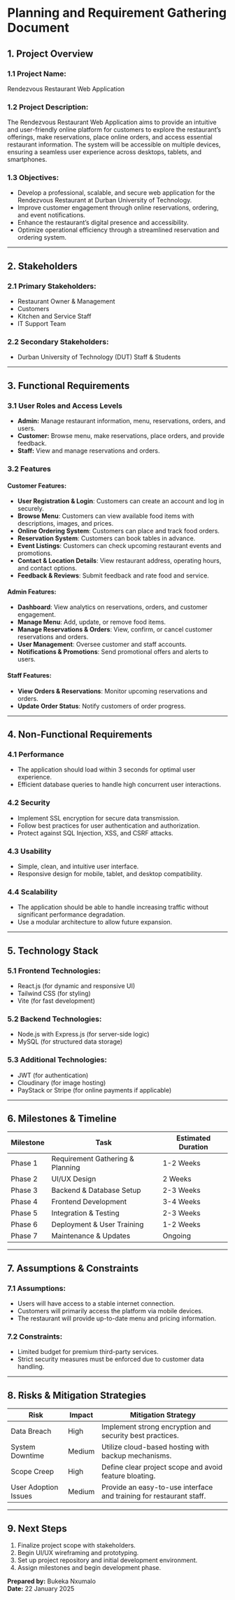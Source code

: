 # **Planning and Requirement Gathering Document**

## **1. Project Overview**

### **1.1 Project Name:**
Rendezvous Restaurant Web Application

### **1.2 Project Description:**
The Rendezvous Restaurant Web Application aims to provide an intuitive and user-friendly online platform for customers to explore the restaurant’s offerings, make reservations, place online orders, and access essential restaurant information. The system will be accessible on multiple devices, ensuring a seamless user experience across desktops, tablets, and smartphones.

### **1.3 Objectives:**
- Develop a professional, scalable, and secure web application for the Rendezvous Restaurant at Durban University of Technology.
- Improve customer engagement through online reservations, ordering, and event notifications.
- Enhance the restaurant’s digital presence and accessibility.
- Optimize operational efficiency through a streamlined reservation and ordering system.

---

## **2. Stakeholders**

### **2.1 Primary Stakeholders:**
- Restaurant Owner & Management
- Customers
- Kitchen and Service Staff
- IT Support Team

### **2.2 Secondary Stakeholders:**
- Durban University of Technology (DUT) Staff & Students

---

## **3. Functional Requirements**

### **3.1 User Roles and Access Levels**
- **Admin:** Manage restaurant information, menu, reservations, orders, and users.
- **Customer:** Browse menu, make reservations, place orders, and provide feedback.
- **Staff:** View and manage reservations and orders.

### **3.2 Features**

#### **Customer Features:**
- **User Registration & Login**: Customers can create an account and log in securely.
- **Browse Menu**: Customers can view available food items with descriptions, images, and prices.
- **Online Ordering System**: Customers can place and track food orders.
- **Reservation System**: Customers can book tables in advance.
- **Event Listings**: Customers can check upcoming restaurant events and promotions.
- **Contact & Location Details**: View restaurant address, operating hours, and contact options.
- **Feedback & Reviews**: Submit feedback and rate food and service.

#### **Admin Features:**
- **Dashboard**: View analytics on reservations, orders, and customer engagement.
- **Manage Menu**: Add, update, or remove food items.
- **Manage Reservations & Orders**: View, confirm, or cancel customer reservations and orders.
- **User Management**: Oversee customer and staff accounts.
- **Notifications & Promotions**: Send promotional offers and alerts to users.

#### **Staff Features:**
- **View Orders & Reservations**: Monitor upcoming reservations and orders.
- **Update Order Status**: Notify customers of order progress.

---

## **4. Non-Functional Requirements**

### **4.1 Performance**
- The application should load within 3 seconds for optimal user experience.
- Efficient database queries to handle high concurrent user interactions.

### **4.2 Security**
- Implement SSL encryption for secure data transmission.
- Follow best practices for user authentication and authorization.
- Protect against SQL Injection, XSS, and CSRF attacks.

### **4.3 Usability**
- Simple, clean, and intuitive user interface.
- Responsive design for mobile, tablet, and desktop compatibility.

### **4.4 Scalability**
- The application should be able to handle increasing traffic without significant performance degradation.
- Use a modular architecture to allow future expansion.

---

## **5. Technology Stack**

### **5.1 Frontend Technologies:**
- React.js (for dynamic and responsive UI)
- Tailwind CSS (for styling)
- Vite (for fast development)

### **5.2 Backend Technologies:**
- Node.js with Express.js (for server-side logic)
- MySQL (for structured data storage)

### **5.3 Additional Technologies:**
- JWT (for authentication)
- Cloudinary (for image hosting)
- PayStack or Stripe (for online payments if applicable)

---

## **6. Milestones & Timeline**

| Milestone | Task | Estimated Duration |
| --- | --- | --- |
| Phase 1 | Requirement Gathering & Planning | 1-2 Weeks |
| Phase 2 | UI/UX Design | 2 Weeks |
| Phase 3 | Backend & Database Setup | 2-3 Weeks |
| Phase 4 | Frontend Development | 3-4 Weeks |
| Phase 5 | Integration & Testing | 2-3 Weeks |
| Phase 6 | Deployment & User Training | 1-2 Weeks |
| Phase 7 | Maintenance & Updates | Ongoing |

---

## **7. Assumptions & Constraints**

### **7.1 Assumptions:**
- Users will have access to a stable internet connection.
- Customers will primarily access the platform via mobile devices.
- The restaurant will provide up-to-date menu and pricing information.

### **7.2 Constraints:**
- Limited budget for premium third-party services.
- Strict security measures must be enforced due to customer data handling.

---

## **8. Risks & Mitigation Strategies**

| Risk | Impact | Mitigation Strategy |
| --- | --- | --- |
| Data Breach | High | Implement strong encryption and security best practices. |
| System Downtime | Medium | Utilize cloud-based hosting with backup mechanisms. |
| Scope Creep | High | Define clear project scope and avoid feature bloating. |
| User Adoption Issues | Medium | Provide an easy-to-use interface and training for restaurant staff. |

---

## **9. Next Steps**

1. Finalize project scope with stakeholders.
2. Begin UI/UX wireframing and prototyping.
3. Set up project repository and initial development environment.
4. Assign milestones and begin development phase.

**Prepared by:** Bukeka Nxumalo  
**Date:** 22 January 2025